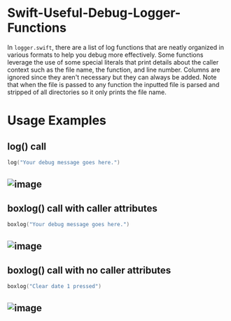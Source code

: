 # Swift-Useful-Debug-Logger-Functions
In `logger.swift`, there are a list of log functions that are neatly organized in various formats to help you debug more effectively. Some functions leverage the use of some special literals that print details about the caller context such as the file name, the function, and line number. Columns are ignored since they aren't necessary but they can always be added. Note that when the file is passed to any function the inputted file is parsed and stripped of all directories so it only prints the file name.

# Usage Examples

## log() call
```swift
log("Your debug message goes here.")
```
![image](https://user-images.githubusercontent.com/52811202/124785543-f2284f00-df14-11eb-9b7f-5ebfe87a7bf5.png)
---

## boxlog() call with caller attributes
```swift
boxlog("Your debug message goes here.")
```
![image](https://user-images.githubusercontent.com/52811202/124785776-24d24780-df15-11eb-9fa5-99536017f3c0.png)
---


## boxlog() call with no caller attributes
```swift
boxlog("Clear date 1 pressed")
```
![image](https://user-images.githubusercontent.com/52811202/124782327-251d1380-df12-11eb-8454-65b59dc2bb9e.png)
---
